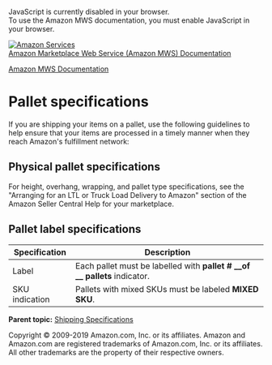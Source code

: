 <div id="MWSDX_noscript">

JavaScript is currently disabled in your browser.  
To use the Amazon MWS documentation, you must enable JavaScript in your
browser.

</div>

<div id="MWSDX_divtop">

[![Amazon
Services](https://images-na.ssl-images-amazon.com/images/G/08/mwsportal/fr_FR/amazonservices.gif "Amazon Services")](http://services.amazon.fr)  
<span id="MWSDX_titlebar">[Amazon Marketplace Web Service (Amazon MWS)
Documentation](https://developer.amazonservices.fr/gp/mws/docs.html)</span>

</div>

<div id="MWSDX_divbottom">

<div id="MWSDX_divleft">

<div id="MWSDX_toc">

</div>

</div>

<div id="MWSDX_divright">

<div id="MWSDX_content">

<span id="MWSDX_breadcrumbs">[Amazon MWS
Documentation](https://developer.amazonservices.fr/gp/mws/docs.html)</span>

Pallet specifications
=====================

<div class="body conbody">

If you are shipping your items on a pallet, use the following guidelines
to help ensure that your items are processed in a timely manner when
they reach <span class="ph">Amazon's fulfillment network</span>:

<div class="section">

Physical pallet specifications
------------------------------

For height, overhang, wrapping, and pallet type specifications, see the
"Arranging for an LTL or Truck Load Delivery to Amazon" section of the
Amazon Seller Central Help for your marketplace.

</div>

<div class="section">

Pallet label specifications
---------------------------

<div class="tablenoborder">

| Specification  | Description                                                                    |
|----------------|--------------------------------------------------------------------------------|
| Label          | Each pallet must be labelled with **pallet \# \_\_of \_\_ pallets** indicator. |
| SKU indication | Pallets with mixed SKUs must be labeled **MIXED SKU**.                         |

</div>

</div>

</div>

<div class="related-links">

<div class="familylinks">

<div class="parentlink">

**Parent topic:**
<a href="../fba_guide/FBAGuide_ShippingSpecs.md" class="link">Shipping Specifications</a>

</div>

</div>

</div>

<div id="MWSDX_footer">

Copyright © 2009-2019 Amazon.com, Inc. or its affiliates. Amazon and
Amazon.com are registered trademarks of Amazon.com, Inc. or its
affiliates. All other trademarks are the property of their respective
owners.

</div>

</div>

</div>

<div style="clear: both;">

</div>

</div>
